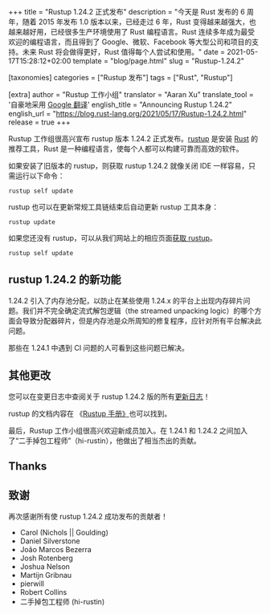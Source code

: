 +++
title = "Rustup 1.24.2 正式发布"
description = "今天是 Rust 发布的 6 周年，随着 2015 年发布 1.0 版本以来，已经走过 6 年，Rust 变得越来越强大，也越来越好用，已经很多生产环境使用了 Rust 编程语言。Rust 连续多年成为最受欢迎的编程语言，而且得到了 Google、微软、Facebook 等大型公司和项目的支持。未来 Rust 将会做得更好，Rust 值得每个人尝试和使用。"
date = 2021-05-17T15:28:12+02:00
template = "blog/page.html"
slug = "Rustup-1.24.2"

[taxonomies]
categories = ["Rustup 发布"]
tags = ["Rust", "Rustup"]

[extra]
author = "Rustup 工作小组"
translator = "Aaran Xu"
translate_tool = '自豪地采用 <a href="https://translate.google.cn">Google 翻译</a>'
english_title = "Announcing Rustup 1.24.2"
english_url = "https://blog.rust-lang.org/2021/05/17/Rustup-1.24.2.html"
release = true
+++

Rustup 工作组很高兴宣布 rustup 版本 1.24.2 正式发布。[rustup][install] 是安装 [Rust][rust] 的推荐工具，Rust 是一种编程语言，使每个人都可以构建可靠而高效的软件。

如果安装了旧版本的 rustup，则获取 rustup 1.24.2 就像关闭 IDE 一样容易，只需运行以下命令：

```
rustup self update
```

rustup 也可以在更新常规工具链结束后自动更新 rustup 工具本身：

```
rustup update
```

如果您还没有 rustup，可以从我们网站上的相应页面[获取 rustup][install]。

```
rustup self update
```

[rust]: https://www.rust-lang.org
[install]: https://rustup.rs

## rustup 1.24.2 的新功能

1.24.2 引入了内存池分配，以防止在某些使用 1.24.x 的平台上出现内存碎片问题。我们并不完全确定流式解包逻辑（the streamed
unpacking logic）的哪个方面会导致分配器碎片，但是内存池是众所周知的修复程序，应针对所有平台解决此问题。

那些在 1.24.1 中遇到 CI 问题的人可看到这些问题已解决。

## 其他更改

您可以在变更日志中查阅关于 rustup 1.24.2 版的所有[更新日志][changelog]！

rustup 的文档内容在 《[Rustup 手册》][book]也可以找到。

[changelog]: https://github.com/rust-lang/rustup/blob/stable/CHANGELOG.md
[book]: https://rust-lang.github.io/rustup/

最后，Rustup 工作小组很高兴欢迎新成员加入。在 1.24.1 和 1.24.2 之间加入了“二手掉包工程师”（hi-rustin），他做出了相当杰出的贡献。

## Thanks

## 致谢

再次感谢所有使 rustup 1.24.2 成功发布的贡献者！

- Carol (Nichols || Goulding)
- Daniel Silverstone
- João Marcos Bezerra
- Josh Rotenberg
- Joshua Nelson
- Martijn Gribnau
- pierwill
- Robert Collins
- 二手掉包工程师 (hi-rustin)
